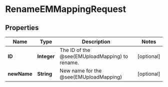 

# RenameEMMappingRequest


## Properties

| Name | Type | Description | Notes |
|------------ | ------------- | ------------- | -------------|
|**ID** | **Integer** | The ID of the @see(EMUploadMapping) to rename. |  [optional] |
|**newName** | **String** | New name for the @see(EMUploadMapping) |  [optional] |



